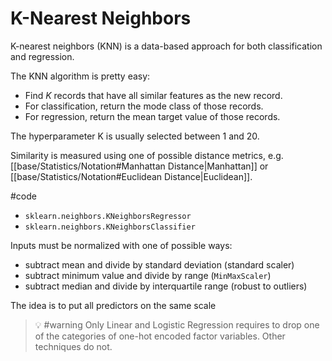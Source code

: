 # K-Nearest Neighbors

K-nearest neighbors (KNN) is a data-based approach for both classification and regression.

The KNN algorithm is pretty easy:

-   Find $K$ records that have all similar features as the new record.
-   For classification, return the mode class of those records.
-   For regression, return the mean target value of those records.

The hyperparameter K is usually selected between 1 and 20.

Similarity is measured using one of possible distance metrics, e.g. [[base/Statistics/Notation#Manhattan Distance|Manhattan]] or [[base/Statistics/Notation#Euclidean Distance|Euclidean]].

#code 
- `sklearn.neighbors.KNeighborsRegressor`
- `sklearn.neighbors.KNeighborsClassifier`

Inputs must be normalized with one of possible ways:
-   subtract mean and divide by standard deviation (standard scaler)
-   subtract minimum value and divide by range (`MinMaxScaler`)
-   subtract median and divide by interquartile range (robust to outliers)

The idea is to put all predictors on the same scale

> 💡 #warning Only Linear and Logistic Regression requires to drop one of the categories of one-hot encoded factor variables. Other techniques do not.
